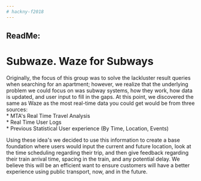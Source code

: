 ```yaml
---
# hackny-f2018
---
```


## ReadMe:

# Subwaze. Waze for Subways

  Originally, the focus of this group was to solve the lackluster result queries when searching for an apartment; however, we realize that the underlying problem we could focus on was subway systems, how they work, how data is updated, and user input to fill in the gaps. At this point, we discovered the same as Waze as the most real-time data you could get would be from three sources:  
        * MTA's Real Time Travel Analysis  
        * Real Time User Logs  
        * Previous Statistical User experience (By Time, Location, Events)  
        
  Using these idea's we decided to use this information to create a base foundation where users would input the current and future location, look at the time scheduling regarding their trip, and then give feedback regarding their train arrival time, spacing in the train, and any potential delay. We believe this will be an efficient want to ensure customers will have a better experience using public transport, now, and in the future. 
   


